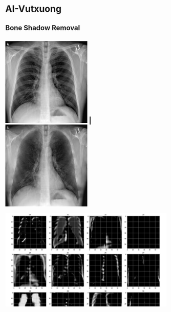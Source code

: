 # AI-Vutxuong
Bone Shadow Removal<br> 
---------
![Trước](https://github.com/huyremy/AI-Vutxuong/blob/main/test.png) | ![Sau](https://github.com/huyremy/AI-Vutxuong/blob/main/huyremy.png)<br>
---------
![Trước2](https://github.com/huyremy/AI-Vutxuong/blob/main/imgclass.png)
